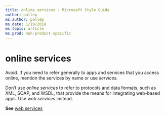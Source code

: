 ```yaml
---
title: online services - Microsoft Style Guide
author: pallep
ms.author: pallep
ms.date: 1/19/2018
ms.topic: article
ms.prod: non-product-specific
---
```


# online services

Avoid. If you need to refer generally to apps and services that you access online, mention the services by name or use *services.* 

Don’t use *online services*
to refer to protocols and data formats, such as XML, SOAP, and WSDL,
that provide the means for integrating web-based apps. Use *web services* instead.

**See** [web services](/style-guide/a-z-word-list-term-collections/w/web-services)
